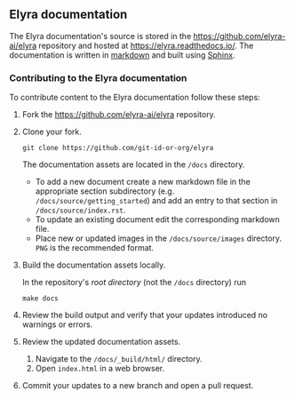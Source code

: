 <!--
{% comment %}
Copyright 2018-2021 Elyra Authors

Licensed under the Apache License, Version 2.0 (the "License");
you may not use this file except in compliance with the License.
You may obtain a copy of the License at

http://www.apache.org/licenses/LICENSE-2.0

Unless required by applicable law or agreed to in writing, software
distributed under the License is distributed on an "AS IS" BASIS,
WITHOUT WARRANTIES OR CONDITIONS OF ANY KIND, either express or implied.
See the License for the specific language governing permissions and
limitations under the License.
{% endcomment %}
-->

## Elyra documentation

The Elyra documentation's source is stored in the https://github.com/elyra-ai/elyra repository and hosted at https://elyra.readthedocs.io/. The documentation is written in [markdown](https://www.sphinx-doc.org/en/master/usage/markdown.html) and built using [Sphinx](https://www.sphinx-doc.org/en/master/).


### Contributing to the Elyra documentation

To contribute content to the Elyra documentation follow these steps:

1. Fork the https://github.com/elyra-ai/elyra repository.

1. Clone your fork.

   ```
   git clone https://github.com/git-id-or-org/elyra
   ```

   The documentation assets are located in the `/docs` directory.

   - To add a new document create a new markdown file in the appropriate section subdirectory (e.g. `/docs/source/getting_started`) and add an entry to that section in `/docs/source/index.rst`.
   - To update an existing document edit the corresponding markdown file.
   - Place new or updated images in the `/docs/source/images` directory. `PNG` is the recommended format.

1. Build the documentation assets locally.

   In the repository's _root directory_ (not the `/docs` directory) run

   ```
   make docs
   ```

1. Review the build output and verify that your updates introduced no warnings or errors. 

1. Review the updated documentation assets.
    1. Navigate to the `/docs/_build/html/` directory.
    1. Open `index.html` in a web browser.

1. Commit your updates to a new branch and open a pull request.
